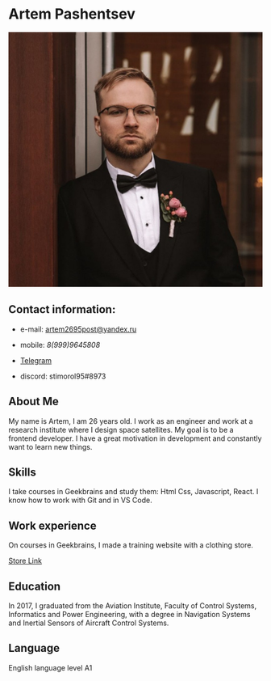 # **Artem Pashentsev** 

![profile](/profile.jpg)

## Contact information:

* e-mail: artem2695post@yandex.ru

* mobile: *8(999)9645808*

* [Telegram](https://t.me/stimorol95)

* discord: stimorol95#8973

## About Me

 My name is Artem, I am 26 years old. I work as an engineer and work at a research institute where I design space satellites. My goal is to be a frontend developer. I have a great motivation in development and constantly want to learn new things.

## Skills

I take courses in Geekbrains and study them: Html Css, Javascript, React. I know how to work with Git and in VS Code.

## Work experience

On courses in Geekbrains, I made a training website with a clothing store.

[Store Link](https://stimorol95.github.io/clothing_store/)

## Education

In 2017, I graduated from the Aviation Institute, Faculty of Control Systems, Informatics and Power Engineering, with a degree in Navigation Systems and Inertial Sensors of Aircraft Control Systems. 

## Language 

English language level A1